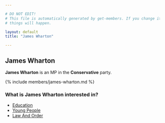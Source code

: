 ```yaml
---

# DO NOT EDIT!
# This file is automatically generated by get-members. If you change it, bad
# things will happen.

layout: default
title: "James Wharton"

---
```


## James Wharton

**James Wharton** is an MP in the **Conservative** party.

{% include members/james-wharton.md %}

### What is James Wharton interested in?


* [Education](/interests/education.html)
* [Young People](/interests/young-people.html)
* [Law And Order](/interests/law-and-order.html)
